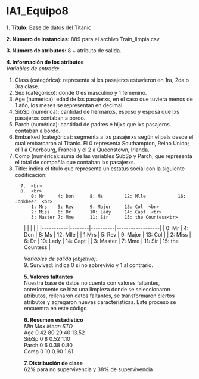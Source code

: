# IA1_Equipo8
**1. Título:** Base de datos del Titanic
   
**2. Número de instancias:** 889 para el archivo Train_limpia.csv
   
**3. Número de atributos:** 8 + atributo de salida.
   
**4. Información de los atributos**   <br>
   *Variables de entrada:*
   <ol>
  	<li>Class (categórica): representa si lxs pasajerxs estuvieron en 1ra, 2da o 3ra clase. </li>
	<li> Sex (categórico): donde 0 es masculino y 1 femenino.</li>
	<li> Age (numérica): edad de lxs pasajerxs, en el caso que tuviera menos de 1 año, los meses se representan en decimal. </li>
	<li> SibSp (numérica): cantidad de hermanxs, esposo y esposa que lxs pasajerxs contaban a bordo. </li>
	<li> Parch (numérica): cantidad de padres e hijxs que lxs pasajeros contaban a bordo. </li>
	<li> Embarked (categórica): segmenta a lxs pasajerxs según el país desde el cual embarcaron al Titanic. El 0 representa Southampton, Reino Unido; el 1 a Cherbourg, Francia y el 2 a Queenstown, Irlanda. </li>
	<li> Comp (numérica): suma de las variables SubSp y Parch, que representa el total de compañía que contaban lxs pasajerxs. </li>
	<li> Title: indica el título que representa un estatus social con la siguiente codificación: </li>

      7.  <br>
      8.  <br>
          0: Mr		4: Don      8: Ms        12: Mlle            16: Jonkheer  <br>
          1: Mrs	5: Rev      9: Major     13: Col  <br>
          2: Miss	6: Dr       10: Lady     14: Capt  <br>
          3: Master	7: Mme      11: Sir      15: the Countess<br>  
   <ol>
   |           |        |          |                  |
|-----------|--------|----------|------------------|
| 0: Mr     | 4: Don | 8: Ms    | 12: Mlle         |
| 1:Mrs     | 5: Rev | 9: Major | 13: Col          |
| 2: Miss   | 6: Dr  | 10: Lady | 14: Capt         |
| 3: Master | 7: Mme | 11: Sir  | 15: the Countess |
         		
   *Variables de salida (objetivo):*  <br>
      9. Survived: indica 0 si no sobrevivió y 1 al contrario.  <br>
          
**5. Valores faltantes**  <br>
Nuestra base de datos no cuenta con valores faltantes, anteriormente se hizo una limpieza donde se seleccionaron atributos, rellenaron datos faltantes, se transformaron ciertos atributos y agregaron nuevas características. Este proceso se encuentra en este código  <br>

**6. Resumen estadístico**  <br>
		*Min      Max     Mean 	  STD*  <br>
Age		0.42	  80      29.40	  13.52   <br>
SibSp		0	  8	  0.52	  1.10  <br>
Parch		0	  6	  0.38	  0.80  <br>
Comp		0	  10      0.90	  1.61  <br>

**7. Distribución de clase**  
62% para no supervivencia y 38% de supervivencia


